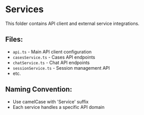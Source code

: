 # Services

This folder contains API client and external service integrations.

## Files:
- `api.ts` - Main API client configuration
- `casesService.ts` - Cases API endpoints
- `chatService.ts` - Chat API endpoints
- `sessionService.ts` - Session management API
- etc.

## Naming Convention:
- Use camelCase with 'Service' suffix
- Each service handles a specific API domain
